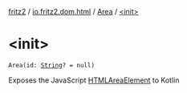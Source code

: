 [fritz2](../../index.md) / [io.fritz2.dom.html](../index.md) / [Area](index.md) / [&lt;init&gt;](./-init-.md)

# &lt;init&gt;

`Area(id: `[`String`](https://kotlinlang.org/api/latest/jvm/stdlib/kotlin/-string/index.html)`? = null)`

Exposes the JavaScript [HTMLAreaElement](https://developer.mozilla.org/en/docs/Web/API/HTMLAreaElement) to Kotlin

